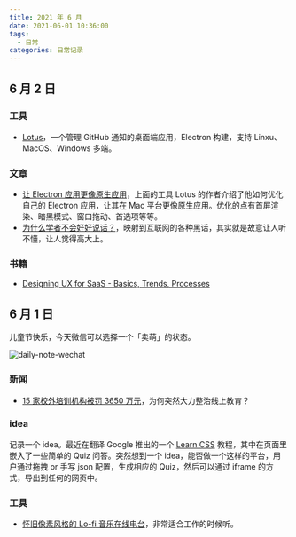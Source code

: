 ```yaml
---
title: 2021 年 6 月
date: 2021-06-01 10:36:00
tags: 
  - 日常
categories: 日常记录
---
```


## 6 月 2 日

### 工具

- [Lotus](https://getlotus.app/)，一个管理 GitHub 通知的桌面端应用，Electron 构建，支持 Linxu、MacOS、Windows 多端。
### 文章

- [让 Electron 应用更像原生应用](https://getlotus.app/21-making-electron-apps-feel-native-on-mac)，上面的工具 Lotus 的作者介绍了他如何优化自己的 Electron 应用，让其在 Mac 平台更像原生应用。优化的点有首屏渲染、暗黑模式、窗口拖动、首选项等等。
- [为什么学者不会好好说话？](https://www.douban.com/note/604281459/)，映射到互联网的各种黑话，其实就是故意让人听不懂，让人觉得高大上。

### 书籍
- [Designing UX for SaaS - Basics, Trends, Processes](https://i7.t.hubspotemail.net/e2t/tc/VX9vx32ZZybJV-n4Qq4S7HXfW4vJbXQ4sjP0pN7Y8_1G5kbT5V3Zsc37CgRr1W5h70L636BWGDW5fwSVn2LfC4PN2xV5T3dylxqW2SBmSh15Nm9NW2cqVwg4X1R13W1W-wQ37MG5N0N5pFGwS8sTryW8F5Z9t8qXPLXW1WSFMp7wWjSrW1C56JW4CdcVBW4RG-g17Nm4WTW91GR-08kgF3kW3V89966NDRfJW9jKrBg8HSZjQW2DhpFs2pt0KwVLkV4Y76lLZ3W71K_Vk68SV39W8PYrlR5HnMfZW6dX7kN18bq5MW5JWNDQ6V-dd0Vk03jq48w-RnN4B5l-LjZPCfW5_nnRM9l9yDsW7YtK2T73XbtcW7DqbNy3zjv2rW59DB7S2L7QJLW8mVp8S34RZ01W26ncmq7sdvY9W4Q7nmC6PvK_hN3NyMQNtp7HBVBXmNX1kr5VQW1Hx-x_3sp09j3bn81)

## 6 月 1 日

儿童节快乐，今天微信可以选择一个「卖萌」的状态。

![daily-note-wechat](https://mayandev.oss-cn-hangzhou.aliyuncs.com/uPic/daily-note-wechat.jpeg)

### 新闻

- [15 家校外培训机构被罚 3650 万元](https://cn.reuters.com/article/china-samr-private-turor-penalty-0601-idCNKCS2DD29F?il=0)，为何突然大力整治线上教育？

### idea

记录一个 idea。最近在翻译 Google 推出的一个 [Learn CSS](https://web.dev/learn/css) 教程，其中在页面里嵌入了一些简单的 Quiz 问答。突然想到一个 idea，能否做一个这样的平台，用户通过拖拽 or 手写 json 配置，生成相应的 Quiz，然后可以通过 iframe 的方式，导出到任何的网页中。


### 工具

- [怀旧像素风格的 Lo-fi 音乐在线电台](https://www.lofi.cafe/)，非常适合工作的时候听。



